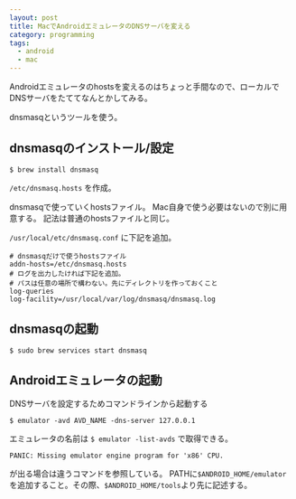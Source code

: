 ```yaml
---
layout: post
title: MacでAndroidエミュレータのDNSサーバを変える
category: programming
tags:
  - android
  - mac
---
```


Androidエミュレータのhostsを変えるのはちょっと手間なので、ローカルでDNSサーバをたててなんとかしてみる。

dnsmasqというツールを使う。

## dnsmasqのインストール/設定

```
$ brew install dnsmasq
```

`/etc/dnsmasq.hosts` を作成。

dnsmasqで使っていくhostsファイル。
Mac自身で使う必要はないので別に用意する。
記法は普通のhostsファイルと同じ。


`/usr/local/etc/dnsmasq.conf` に下記を追加。

```
# dnsmasqだけで使うhostsファイル
addn-hosts=/etc/dnsmasq.hosts
# ログを出力したければ下記を追加。
# パスは任意の場所で構わない。先にディレクトリを作っておくこと
log-queries
log-facility=/usr/local/var/log/dnsmasq/dnsmasq.log
```

## dnsmasqの起動

```
$ sudo brew services start dnsmasq
```

## Androidエミュレータの起動

DNSサーバを設定するためコマンドラインから起動する

```
$ emulator -avd AVD_NAME -dns-server 127.0.0.1
```

エミュレータの名前は `$ emulator -list-avds` で取得できる。

```
PANIC: Missing emulator engine program for 'x86' CPU.
```
が出る場合は違うコマンドを参照している。
PATHに`$ANDROID_HOME/emulator`を追加すること。その際、`$ANDROID_HOME/tools`より先に記述する。

